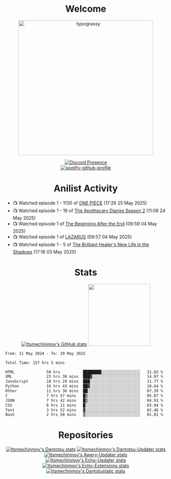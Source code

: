 <div align="center">

# Welcome
<a href="https://github.com/kawarimidoll/typograssy">
    <img alt="typograssy" src="https://typograssy.deno.dev/api?text=%E3%82%88%E3%81%86%E3%81%93%E3%81%9D%E3%81%BF%E3%81%AA%E3%81%95%E3%82%93%20-%20Itsmechinmoy--&&l0=none&l1=82d9d0&l2=027353&l3=038c4c&l4=01402e&bg=none&frame=none&speed=100&comment=" width="421.99">
</a>

[![Discord Presence](https://lanyard.cnrad.dev/api/523539866311720963?theme=dark&bg=Oe1116&animated=false&hideDiscrim=true&borderRadius=30px&hideActivity=whenNotUsed)](https://discord.com/users/523539866311720963)<br>
[![spotify-github-profile](https://spotify-github-profile.kittinanx.com/api/view?uid=31zczwoe3obxakjgkio7anubhkaq&cover_image=true&theme=novatorem&show_offline=true&background_color=121212&interchange=false&bar_color=53b14f&bar_color=ffffff&bar_color_cover=false)](https://spotify-github-profile.vercel.app/api/view?uid=31zczwoe3obxakjgkio7anubhkaq&redirect=true)
</div>

<div align="center">

# Anilist Activity
</div>
<!-- ANILIST_ACTIVITY:start -->

-   📺 Watched episode 1 - 1130 of [ONE PIECE](https://anilist.co/anime/21) (17:26 25 May 2025)
-   📺 Watched episode 1 - 19 of [The Apothecary Diaries Season 2](https://anilist.co/anime/176301) (11:08 24 May 2025)
-   📺 Watched episode 1 of [The Beginning After the End](https://anilist.co/anime/183161) (09:59 04 May 2025)
-   📺 Watched episode 1 of [LAZARUS](https://anilist.co/anime/167336) (09:57 04 May 2025)
-   📺 Watched episode 1 - 5 of [The Brilliant Healer's New Life in the Shadows](https://anilist.co/anime/175872) (17:16 03 May 2025)

<!-- ANILIST_ACTIVITY:end -->
<div align="center">
    
# Stats
[![Itsmechinmoy's GitHub stats](https://github-readme-stats.vercel.app/api?username=itsmechinmoy&show_icons=true&theme=algolia)](https://github.com/anuraghazra/github-readme-stats)
<img src="https://github-readme-stackoverflow.vercel.app/?userID=25004176&theme=dark" height="194"/>
</div>
<!--START_SECTION:waka-->

```txt
From: 11 May 2024 - To: 29 May 2025

Total Time: 157 hrs 5 mins

HTML              50 hrs          ████████░░░░░░░░░░░░░░░░░   31.83 %
XML               23 hrs 30 mins  ███▓░░░░░░░░░░░░░░░░░░░░░   14.97 %
JavaScript        18 hrs 29 mins  ███░░░░░░░░░░░░░░░░░░░░░░   11.77 %
Python            16 hrs 43 mins  ██▓░░░░░░░░░░░░░░░░░░░░░░   10.64 %
Other             11 hrs 36 mins  ██░░░░░░░░░░░░░░░░░░░░░░░   07.39 %
C                 7 hrs 57 mins   █▒░░░░░░░░░░░░░░░░░░░░░░░   05.07 %
JSON              7 hrs 42 mins   █▒░░░░░░░░░░░░░░░░░░░░░░░   04.91 %
CSS               6 hrs 11 mins   █░░░░░░░░░░░░░░░░░░░░░░░░   03.94 %
Text              3 hrs 52 mins   ▓░░░░░░░░░░░░░░░░░░░░░░░░   02.46 %
Bash              2 hrs 50 mins   ▒░░░░░░░░░░░░░░░░░░░░░░░░   01.81 %
```

<!--END_SECTION:waka-->
<div align="center">

# Repositories
[![Itsmechinmoy's Dantotsu stats](https://github-readme-stats.vercel.app/api/pin/?username=itsmechinmoy&repo=dantotsu&show_icons=true&theme=algolia&description_lines_count=1)](https://github.com/itsmechinmoy/dantotsu)
[![Itsmechinmoy's Dantotsu-Updater stats](https://github-readme-stats.vercel.app/api/pin/?username=itsmechinmoy&repo=dantotsu-updater&show_icons=true&theme=algolia&description_lines_count=1)](https://github.com/itsmechinmoy/dantotsu-updater)
[![Itsmechinmoy's Awery-Updater stats](https://github-readme-stats.vercel.app/api/pin/?username=itsmechinmoy&repo=awery-updater&show_icons=true&theme=algolia&description_lines_count=1)](https://github.com/itsmechinmoy/awery-updater)
[![Itsmechinmoy's Echo-Updater stats](https://github-readme-stats.vercel.app/api/pin/?username=itsmechinmoy&repo=echo-updater&show_icons=true&theme=algolia&description_lines_count=1)](https://github.com/itsmechinmoy/echo-updater)
[![Itsmechinmoy's Echo-Extensions stats](https://github-readme-stats.vercel.app/api/pin/?username=itsmechinmoy&repo=echo-extensions&show_icons=true&theme=algolia&description_lines_count=1)](https://github.com/itsmechinmoy/echo-extensions)
[![Itsmechinmoy's Dantotustatic stats](https://github-readme-stats.vercel.app/api/pin/?username=itsmechinmoy&repo=dantotustatic&show_icons=true&theme=algolia&description_lines_count=1)](https://github.com/itsmechinmoy/dantotustatic)
</div>
